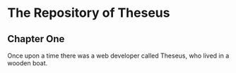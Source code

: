 # The Repository of Theseus

## Chapter One

Once upon a time there was a web developer called Theseus, who lived in a wooden boat.

